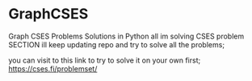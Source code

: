 # GraphCSES
Graph CSES Problems Solutions in Python 
all im solving CSES problem SECTION ill keep updating repo and try to solve all the problems; 

you can visit to this link to try to solve it on your own first; 
https://cses.fi/problemset/
